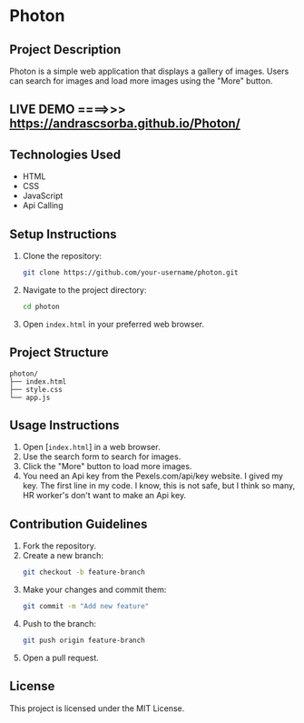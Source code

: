 
# Photon

## Project Description
Photon is a simple web application that displays a gallery of images. Users can search for images and load more images using the "More" button.

## LIVE DEMO ====>>> https://andrascsorba.github.io/Photon/

## Technologies Used
- HTML
- CSS
- JavaScript
- Api Calling

## Setup Instructions
1. Clone the repository:
   ```sh
   git clone https://github.com/your-username/photon.git
   ```
2. Navigate to the project directory:
   ```sh
   cd photon
   ```
3. Open `index.html` in your preferred web browser.

## Project Structure
```
photon/
├── index.html
├── style.css
└── app.js
```


## Usage Instructions
1. Open [`index.html`] in a web browser.
2. Use the search form to search for images.
3. Click the "More" button to load more images.
4. You need an Api key from the Pexels.com/api/key website.
 I gived my key. The first line in my code. I know, this is not safe, but I think so many, HR worker's 
don't want to make an Api key. 


## Contribution Guidelines
1. Fork the repository.
2. Create a new branch:
   ```sh
   git checkout -b feature-branch
   ```
3. Make your changes and commit them:
   ```sh
   git commit -m "Add new feature"
   ```
4. Push to the branch:
   ```sh
   git push origin feature-branch
   ```
5. Open a pull request.

## License
This project is licensed under the MIT License.
